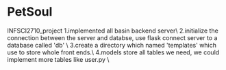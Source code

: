 # PetSoul
INFSCI2710_project
1.implemented all basin backend server\\
2.initialize the connection between the server and databse, use flask connect server to a database called 'db' \\
3.create a directory which named 'templates' which use to store whole front ends.\\
4.models store all tables we need, we could implement more tables like user.py
\\
